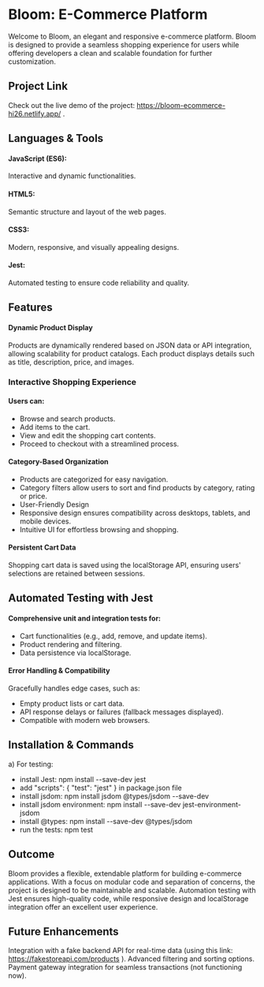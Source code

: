 # Bloom: E-Commerce Platform
Welcome to Bloom, an elegant and responsive e-commerce platform. Bloom is designed to provide a seamless shopping experience for users while offering developers a clean and scalable foundation for further customization.


## Project Link
Check out the live demo of the project: https://bloom-ecommerce-hi26.netlify.app/ .

 
## Languages & Tools
#### JavaScript (ES6): 
Interactive and dynamic functionalities.
#### HTML5: 
Semantic structure and layout of the web pages.
#### CSS3: 
Modern, responsive, and visually appealing designs.
#### Jest: 
Automated testing to ensure code reliability and quality.


## Features
#### Dynamic Product Display
Products are dynamically rendered based on JSON data or API integration, allowing scalability for product catalogs. Each product displays details such as title, description, price, and images.

### Interactive Shopping Experience
#### Users can:
* Browse and search products.
* Add items to the cart.
* View and edit the shopping cart contents.
* Proceed to checkout with a streamlined process.

#### Category-Based Organization
* Products are categorized for easy navigation.
* Category filters allow users to sort and find products by category, rating or price.
* User-Friendly Design
* Responsive design ensures compatibility across desktops, tablets, and mobile devices.
* Intuitive UI for effortless browsing and shopping.

#### Persistent Cart Data
Shopping cart data is saved using the localStorage API, ensuring users' selections are retained between sessions.


## Automated Testing with Jest
#### Comprehensive unit and integration tests for:
- Cart functionalities (e.g., add, remove, and update items).
- Product rendering and filtering.
- Data persistence via localStorage.

#### Error Handling & Compatibility
Gracefully handles edge cases, such as:
- Empty product lists or cart data.
- API response delays or failures (fallback messages displayed).
- Compatible with modern web browsers.


## Installation & Commands
a) For testing:
- install Jest: npm install --save-dev jest
- add "scripts": { "test": "jest" } in package.json file
- install jsdom: npm install jsdom @types/jsdom --save-dev
- install jsdom environment: npm install --save-dev jest-environment-jsdom
- install @types: npm install --save-dev @types/jsdom
- run the tests: npm test

  
## Outcome
Bloom provides a flexible, extendable platform for building e-commerce applications. With a focus on modular code and separation of concerns, the project is designed to be maintainable and scalable. Automation testing with Jest ensures high-quality code, while responsive design and localStorage integration offer an excellent user experience.

## Future Enhancements
Integration with a fake backend API for real-time data (using this link: https://fakestoreapi.com/products ).
Advanced filtering and sorting options.
Payment gateway integration for seamless transactions (not functioning now).  
